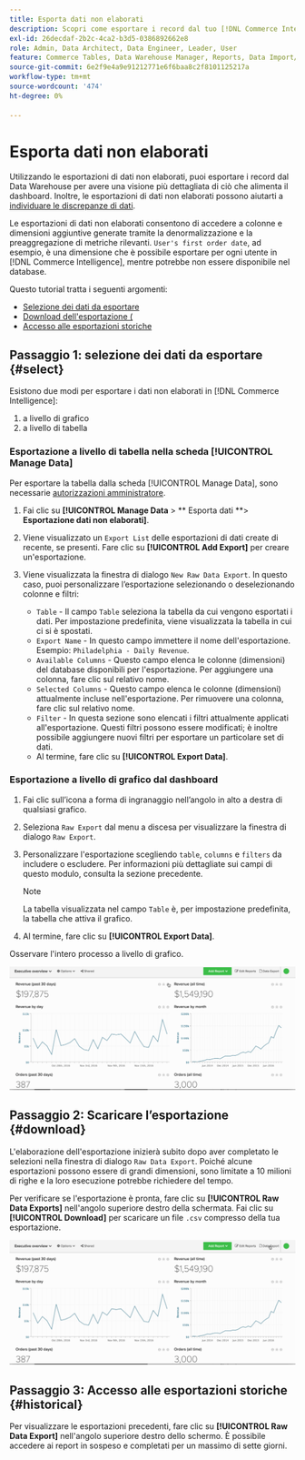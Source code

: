 ```yaml
---
title: Esporta dati non elaborati
description: Scopri come esportare i record dal tuo [!DNL Commerce Intelligence] Data Warehouse per avere una visione più dettagliata di ciò che alimenta il tuo dashboard.
exl-id: 26decdaf-2b2c-4ca2-b3d5-0386892662e8
role: Admin, Data Architect, Data Engineer, Leader, User
feature: Commerce Tables, Data Warehouse Manager, Reports, Data Import/Export
source-git-commit: 6e2f9e4a9e91212771e6f6baa8c2f8101125217a
workflow-type: tm+mt
source-wordcount: '474'
ht-degree: 0%

---
```


# Esporta dati non elaborati

Utilizzando le esportazioni di dati non elaborati, puoi esportare i record dal Data Warehouse per avere una visione più dettagliata di ciò che alimenta il dashboard. Inoltre, le esportazioni di dati non elaborati possono aiutarti a [individuare le discrepanze di dati](https://experienceleague.adobe.com/docs/commerce-knowledge-base/kb/troubleshooting/miscellaneous/using-data-exports-to-pinpoint-discrepancies.html).

Le esportazioni di dati non elaborati consentono di accedere a colonne e dimensioni aggiuntive generate tramite la denormalizzazione e la preaggregazione di metriche rilevanti. `User's first order date`, ad esempio, è una dimensione che è possibile esportare per ogni utente in [!DNL Commerce Intelligence], mentre potrebbe non essere disponibile nel database.

Questo tutorial tratta i seguenti argomenti:

* [Selezione dei dati da esportare](#select)
* [Download dell&#39;esportazione (](#download)
* [Accesso alle esportazioni storiche](#historical)

## Passaggio 1: selezione dei dati da esportare {#select}

Esistono due modi per esportare i dati non elaborati in [!DNL Commerce Intelligence]:

1. a livello di grafico
1. a livello di tabella

### Esportazione a livello di tabella nella scheda [!UICONTROL Manage Data]

Per esportare la tabella dalla scheda [!UICONTROL Manage Data], sono necessarie [autorizzazioni amministratore](../administrator/user-management/user-management.md).

1. Fai clic su **[!UICONTROL Manage Data** > ** Esporta dati **> **Esportazione dati non elaborati]**.
1. Viene visualizzato un `Export List` delle esportazioni di dati create di recente, se presenti. Fare clic su **[!UICONTROL Add Export]** per creare un&#39;esportazione.
1. Viene visualizzata la finestra di dialogo `New Raw Data Export`. In questo caso, puoi personalizzare l’esportazione selezionando o deselezionando colonne e filtri:

   * `Table` - Il campo `Table` seleziona la tabella da cui vengono esportati i dati. Per impostazione predefinita, viene visualizzata la tabella in cui ci si è spostati.
   * `Export Name` - In questo campo immettere il nome dell&#39;esportazione. Esempio: `Philadelphia - Daily Revenue`.
   * `Available Columns` - Questo campo elenca le colonne (dimensioni) del database disponibili per l&#39;esportazione. Per aggiungere una colonna, fare clic sul relativo nome.
   * `Selected Columns` - Questo campo elenca le colonne (dimensioni) attualmente incluse nell&#39;esportazione. Per rimuovere una colonna, fare clic sul relativo nome.
   * `Filter` - In questa sezione sono elencati i filtri attualmente applicati all&#39;esportazione. Questi filtri possono essere modificati; è inoltre possibile aggiungere nuovi filtri per esportare un particolare set di dati.
   * Al termine, fare clic su **[!UICONTROL Export Data]**.

### Esportazione a livello di grafico dal dashboard

1. Fai clic sull’icona a forma di ingranaggio nell’angolo in alto a destra di qualsiasi grafico.

1. Seleziona `Raw Export` dal menu a discesa per visualizzare la finestra di dialogo `Raw Export`.

1. Personalizzare l&#39;esportazione scegliendo `table`, `columns` e `filters` da includere o escludere. Per informazioni più dettagliate sui campi di questo modulo, consulta la sezione precedente.

   >[!NOTE]
   >
   >La tabella visualizzata nel campo `Table` è, per impostazione predefinita, la tabella che attiva il grafico.

1. Al termine, fare clic su **[!UICONTROL Export Data]**.

Osservare l&#39;intero processo a livello di grafico.

![](../assets/Chart-level_export.gif)

## Passaggio 2: Scaricare l’esportazione {#download}

L&#39;elaborazione dell&#39;esportazione inizierà subito dopo aver completato le selezioni nella finestra di dialogo `Raw Data Export`. Poiché alcune esportazioni possono essere di grandi dimensioni, sono limitate a 10 milioni di righe e la loro esecuzione potrebbe richiedere del tempo.

Per verificare se l&#39;esportazione è pronta, fare clic su **[!UICONTROL Raw Data Exports]** nell&#39;angolo superiore destro della schermata. Fai clic su **[!UICONTROL Download]** per scaricare un file `.csv` compresso della tua esportazione.

![](../assets/Downloading_export.gif)

## Passaggio 3: Accesso alle esportazioni storiche {#historical}

Per visualizzare le esportazioni precedenti, fare clic su **[!UICONTROL Raw Data Export]** nell&#39;angolo superiore destro dello schermo. È possibile accedere ai report in sospeso e completati per un massimo di sette giorni.
